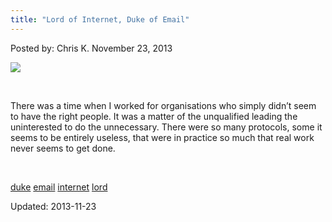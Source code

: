```yaml
---
title: "Lord of Internet, Duke of Email"
---
```


<span>Posted by: Chris K. </span>
<span>November 23, 2013</span>


<img src="https://G-I-R.github.io/deepdotweb/imgs/2013/11/IMAGE27.png" />

<p>&nbsp;</p>
<p>There was a time when I worked for organisations who simply didn&#8217;t seem to have the right people. It was a matter of the unqualified leading the uninterested to do the unnecessary. There were so many protocols, some it seems to be entirely useless, that were in practice so much that real work never seems to get done.</p>
<p>&nbsp;</p>
</div>
<a href="https://g-i-r.github.io/deepdotweb/tag/duke/" rel="tag">duke</a> <a href="https://g-i-r.github.io/deepdotweb/tag/email/" rel="tag">email</a> <a href="https://g-i-r.github.io/deepdotweb/tag/internet/" rel="tag">internet</a> <a href="https://g-i-r.github.io/deepdotweb/tag/lord/" rel="tag">lord</a>

Updated: 2013-11-23

